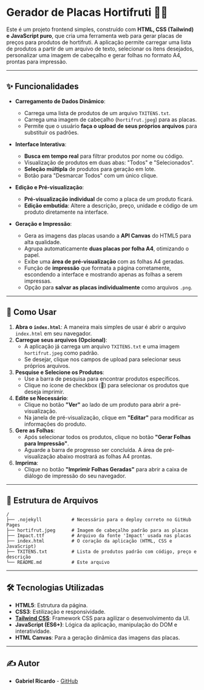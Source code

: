 # Gerador de Placas Hortifruti 🍎🛒

Este é um projeto frontend simples, construído com **HTML, CSS (Tailwind) e JavaScript puro**, que cria uma ferramenta web para gerar placas de preços para produtos de hortifruti. A aplicação permite carregar uma lista de produtos a partir de um arquivo de texto, selecionar os itens desejados, personalizar uma imagem de cabeçalho e gerar folhas no formato A4, prontas para impressão.

-----

## ✨ Funcionalidades

  * **Carregamento de Dados Dinâmico**:

      * Carrega uma lista de produtos de um arquivo `TXITENS.txt`.
      * Carrega uma imagem de cabeçalho (`hortifrut.jpeg`) para as placas.
      * Permite que o usuário **faça o upload de seus próprios arquivos** para substituir os padrões.

  * **Interface Interativa**:

      * **Busca em tempo real** para filtrar produtos por nome ou código.
      * Visualização de produtos em duas abas: "Todos" e "Selecionados".
      * **Seleção múltipla** de produtos para geração em lote.
      * Botão para "Desmarcar Todos" com um único clique.

  * **Edição e Pré-visualização**:

      * **Pré-visualização individual** de como a placa de um produto ficará.
      * **Edição embutida**: Altere a descrição, preço, unidade e código de um produto diretamente na interface.

  * **Geração e Impressão**:

      * Gera as imagens das placas usando a **API Canvas** do HTML5 para alta qualidade.
      * Agrupa automaticamente **duas placas por folha A4**, otimizando o papel.
      * Exibe uma **área de pré-visualização** com as folhas A4 geradas.
      * Função de **impressão** que formata a página corretamente, escondendo a interface e mostrando apenas as folhas a serem impressas.
      * Opção para **salvar as placas individualmente** como arquivos `.png`.

-----

## 🚀 Como Usar

1.  **Abra o `index.html`**: A maneira mais simples de usar é abrir o arquivo `index.html` em seu navegador.
2.  **Carregue seus arquivos (Opcional)**:
      * A aplicação já carrega um arquivo `TXITENS.txt` e uma imagem `hortifrut.jpeg` como padrão.
      * Se desejar, clique nos campos de upload para selecionar seus próprios arquivos.
3.  **Pesquise e Selecione os Produtos**:
      * Use a barra de pesquisa para encontrar produtos específicos.
      * Clique no ícone de checkbox (🔲) para selecionar os produtos que deseja imprimir.
4.  **Edite se Necessário**:
      * Clique no botão **"Ver"** ao lado de um produto para abrir a pré-visualização.
      * Na janela de pré-visualização, clique em **"Editar"** para modificar as informações do produto.
5.  **Gere as Folhas**:
      * Após selecionar todos os produtos, clique no botão **"Gerar Folhas para Impressão"**.
      * Aguarde a barra de progresso ser concluída. A área de pré-visualização abaixo mostrará as folhas A4 prontas.
6.  **Imprima**:
      * Clique no botão **"Imprimir Folhas Geradas"** para abrir a caixa de diálogo de impressão do seu navegador.

-----

## 📂 Estrutura de Arquivos

```
/
├── .nojekyll           # Necessário para o deploy correto no GitHub Pages
├── hortifrut.jpeg      # Imagem de cabeçalho padrão para as placas
├── Impact.ttf          # Arquivo da fonte 'Impact' usada nas placas
├── index.html          # O coração da aplicação (HTML, CSS e JavaScript)
├── TXITENS.txt         # Lista de produtos padrão com código, preço e descrição
└── README.md           # Este arquivo
```

-----

## 🛠️ Tecnologias Utilizadas

  * **HTML5**: Estrutura da página.
  * **CSS3**: Estilização e responsividade.
  * **[Tailwind CSS](https://tailwindcss.com/)**: Framework CSS para agilizar o desenvolvimento da UI.
  * **JavaScript (ES6+)**: Lógica da aplicação, manipulação do DOM e interatividade.
  * **HTML Canvas**: Para a geração dinâmica das imagens das placas.

-----

## ✍️ Autor

  * **Gabriel Ricardo** - [GitHub](https://github.com/gabriellriicardo)
